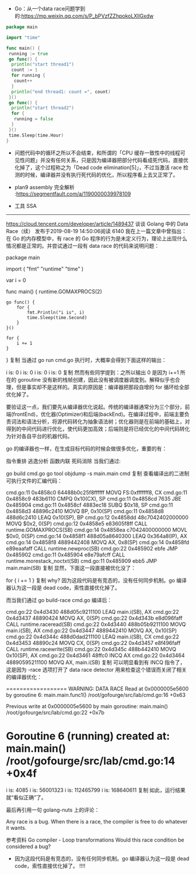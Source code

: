 + Go：从一个data race问题学到的:<https://mp.weixin.qq.com/s/P_bPVzfZZhpokoLXllGxdw>

```go
package main

import "time"

func main() {
 running := true
 go func() {
  println("start thread1")
  count := 1
  for running {
   count++
  }
  println("end thread1: count =", count)
 }()
 go func() {
  println("start thread2")
  for {
   running = false
  }
 }()
 time.Sleep(time.Hour)
}
```


+ 问题代码中的循环之所以不会结束，和所谓的「CPU 缓存一致性中的线程可见性问题」并没有任何关系，只是因为编译器把部分代码看成死代码，直接优化掉了，这个过程称之为「Dead code elimination[5]」，不过当激活 race 检测的时候，编译器并没有执行死代码的优化，所以程序看上去又正常了。

+ plan9 assembly 完全解析 :<https://segmentfault.com/a/1190000039978109>
+ 工具 SSA


---

https://cloud.tencent.com/developer/article/1489437
谈谈 Golang 中的 Data Race（续）
发布于2019-08-19 14:50:06阅读 6140
我在上一篇文章中曾指出：在 Go 的内存模型中，有 race 的 Go 程序的行为是未定义行为，理论上出现什么情况都是正常的。并尝试通过一段有 data race 的代码来说明问题：

package main

import (
    "fmt"
    "runtime"
    "time"
)

var i = 0

func main() {
    runtime.GOMAXPROCS(2)

    go func() {
        for {
            fmt.Println("i is", i)
            time.Sleep(time.Second)
        }
    }()

    for {
        i += 1
    }
}
复制
当通过 go run cmd.go 执行时，大概率会得到下面这样的输出：

i is: 0
i is: 0
i is: 0
i is: 0
复制
然而有些同学提到：之所以输出 0 是因为 i+=1 所在的 goroutine 没有新的栈帧创建，因此没有被调度器调度到。解释似乎也合理，但是事实却不是这样的。真实的原因是：编译器把那段自增的 for 循环给全部优化掉了。

要验证这一点，我们要先从编译器优化说起。传统的编译器通常分为三个部分，前端(frontEnd)，优化器(Optimizer)和后端(backEnd)。在编译过程中，前端主要负责词法和语法分析，将源代码转化为抽象语法树；优化器则是在前端的基础上，对得到的中间代码进行优化，使代码更加高效；后端则是将已经优化的中间代码转化为针对各自平台的机器代码。

go 的编译器也一样，在生成目标代码的时候会做很多优化，重要的有：

指令重排
逃逸分析
函数内联
死码消除
当我们通过:

go build cmd.go
go tool objdump -s main.main cmd
复制
查看编译出的二进制可执行文件的汇编代码：

cmd.go:11        0x4858c0        64488b0c25f8ffffff  MOVQ FS:0xfffffff8, CX
  cmd.go:11        0x4858c9        483b6110        CMPQ 0x10(CX), SP
  cmd.go:11        0x4858cd        7635            JBE 0x485904
  cmd.go:11        0x4858cf        4883ec18        SUBQ $0x18, SP
  cmd.go:11        0x4858d3        48896c2410      MOVQ BP, 0x10(SP)
  cmd.go:11        0x4858d8        488d6c2410      LEAQ 0x10(SP), BP
  cmd.go:12        0x4858dd        48c7042402000000    MOVQ $0x2, 0(SP)
  cmd.go:12        0x4858e5        e83605f8ff      CALL runtime.GOMAXPROCS(SB)
  cmd.go:14        0x4858ea        c7042400000000      MOVL $0x0, 0(SP)
  cmd.go:14        0x4858f1        488d05a8640300      LEAQ 0x364a8(IP), AX
  cmd.go:14        0x4858f8        4889442408      MOVQ AX, 0x8(SP)
  cmd.go:14        0x4858fd        e89eaafaff      CALL runtime.newproc(SB)
  cmd.go:22        0x485902        ebfe            JMP 0x485902
  cmd.go:11        0x485904        e8e79afcff      CALL runtime.morestack_noctxt(SB)
  cmd.go:11        0x485909        ebb5            JMP main.main(SB)
复制
显然，下面这一段直接被优化没了：

for {
    i += 1
}
复制
why? 因为这段代码是有竞态的，没有任何同步机制。go 编译器认为这一段是 dead code，索性直接优化掉了。

而当我们通过 go build-race cmd.go 编译后：

cmd.go:22        0x4d3430        488d05c9211100      LEAQ main.i(SB), AX
  cmd.go:22        0x4d3437        48890424        MOVQ AX, 0(SP)
  cmd.go:22        0x4d343b        e8d096faff      CALL runtime.raceread(SB)
  cmd.go:22        0x4d3440        488b05b9211100      MOVQ main.i(SB), AX
  cmd.go:22        0x4d3447        4889442410      MOVQ AX, 0x10(SP)
  cmd.go:22        0x4d344c        488d0dad211100      LEAQ main.i(SB), CX
  cmd.go:22        0x4d3453        48890c24        MOVQ CX, 0(SP)
  cmd.go:22        0x4d3457        e8f496faff      CALL runtime.racewrite(SB)
  cmd.go:22        0x4d345c        488b442410      MOVQ 0x10(SP), AX
  cmd.go:22        0x4d3461        48ffc0          INCQ AX
  cmd.go:22        0x4d3464        48890595211100      MOVQ AX, main.i(SB)
复制
可以明显看到有 INCQ 指令了，这是因为 -race 选项打开了 data race detector 用来检查这个错误而关闭了相关的编译器优化：

==================
WARNING: DATA RACE
Read at 0x0000005e5600 by goroutine 6:
  main.main.func1()
      /root/gofourge/src/lab/cmd.go:16 +0x63

Previous write at 0x0000005e5600 by main goroutine:
  main.main()
      /root/gofourge/src/lab/cmd.go:22 +0x7b

Goroutine 6 (running) created at:
  main.main()
      /root/gofourge/src/lab/cmd.go:14 +0x4f
==================
i is: 4085
i is: 56001323
i is: 112465799
i is: 168640611
复制
如此，运行结果就“看似正确”了。

最后再引用一句 golang-nuts 上的评论：

Any race is a bug. When there is a race, the compiler is free to do whatever it wants.

参考资料
Go compiler - Loop transformations
Would this race condition be considered a bug?


+ 因为这段代码是有竞态的，没有任何同步机制。go 编译器认为这一段是 dead code，索性直接优化掉了。 !!!!
